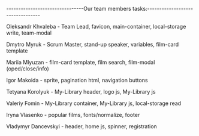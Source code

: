 --------------------------------Our team members tasks:---------------------------------
                      
Oleksandr Khvaleba - Team Lead, favicon, main-container, local-storage write, team-modal

Dmytro Myruk - Scrum Master, stand-up speaker, variables, film-card template

Mariia Mlyuzan - film-card template, film search, film-modal (oped/close/info)

Igor Makoida - sprite, pagination html, navigation buttons

Tetyana Korolyuk - My-Library header, logo js, My-Library js

Valeriy Fomin - My-Library container, My-Library js, local-storage read

Iryna Vlasenko - popular films, fonts/normalize, footer

Vladymyr Dancevskyi - header, home js, spinner, registration
